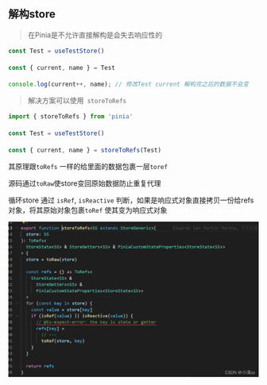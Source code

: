 ## 解构store

> 在Pinia是不允许直接解构是会失去响应性的

```ts
const Test = useTestStore()
 
const { current, name } = Test
 
console.log(current++, name); // 修改Test current 解构完之后的数据不会变
```

> 解决方案可以使用` storeToRefs`

```ts
import { storeToRefs } from 'pinia'
 
const Test = useTestStore()
 
const { current, name } = storeToRefs(Test)
```

其原理跟`toRefs` 一样的给里面的数据包裹一层`toref`

源码通过`toRaw`使store变回原始数据防止重复代理

循环store 通过 `isRef`, `isReactive` 判断，如果是响应式对象直接拷贝一份给refs 对象，将其原始对象包裹`toRef` 使其变为响应式对象

![img](../../../assets/vue3/watermark,type_d3F5LXplbmhlaQ,shadow_50,text_Q1NETiBA5bCP5ruhenM=,size_20,color_FFFFFF,t_70,g_se,x_16-20220610155617918.png)